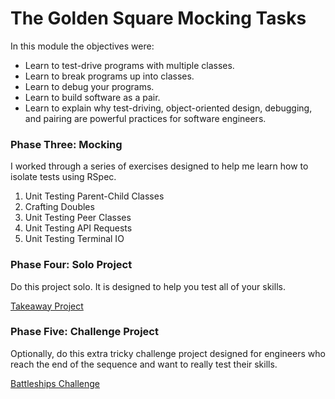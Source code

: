# The Golden Square Mocking Tasks

In this module the objectives were:

* Learn to test-drive programs with multiple classes.
* Learn to break programs up into classes.
* Learn to debug your programs.
* Learn to build software as a pair.
* Learn to explain why test-driving, object-oriented design, debugging, and
  pairing are powerful practices for software engineers.

### Phase Three: Mocking

I worked through a series of exercises designed to help me learn how to isolate
tests using RSpec.

1. Unit Testing Parent-Child Classes
2. Crafting Doubles
3. Unit Testing Peer Classes
4. Unit Testing API Requests
5. Unit Testing Terminal IO

### Phase Four: Solo Project

Do this project solo. It is designed to help you test all of your skills.

[Takeaway Project](projects/README.md)

### Phase Five: Challenge Project

Optionally, do this extra tricky challenge project designed for engineers who
reach the end of the sequence and want to really test their skills.

[Battleships Challenge](codebases/battleships)
